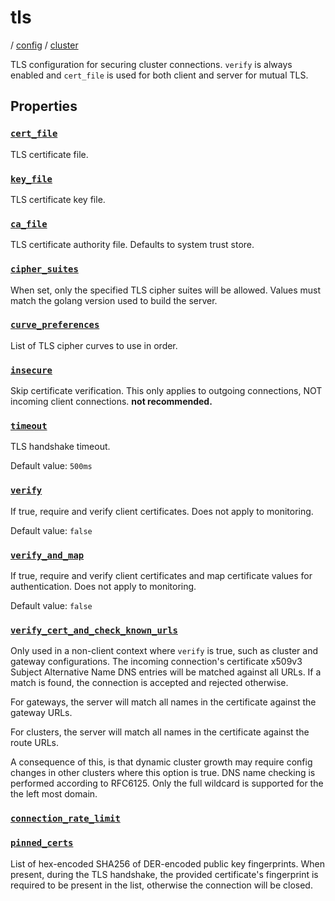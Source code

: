 # tls

/ [config](/ref/config/index.md) / [cluster](/ref/config/config/cluster/index.md) 

TLS configuration for securing cluster connections.
`verify` is always enabled and `cert_file` is used for
both client and server for mutual TLS.

## Properties

### [`cert_file`](/ref/config/cluster/tls/cert_file/index.md)

TLS certificate file.

### [`key_file`](/ref/config/cluster/tls/key_file/index.md)

TLS certificate key file.

### [`ca_file`](/ref/config/cluster/tls/ca_file/index.md)

TLS certificate authority file. Defaults to system trust store.

### [`cipher_suites`](/ref/config/cluster/tls/cipher_suites/index.md)

When set, only the specified TLS cipher suites will be allowed. Values must match the golang version used to build the server.

### [`curve_preferences`](/ref/config/cluster/tls/curve_preferences/index.md)

List of TLS cipher curves to use in order.

### [`insecure`](/ref/config/cluster/tls/insecure/index.md)

Skip certificate verification. This only applies to outgoing connections, NOT incoming client connections. **not recommended.**

### [`timeout`](/ref/config/cluster/tls/timeout/index.md)

TLS handshake timeout.

Default value: `500ms`

### [`verify`](/ref/config/cluster/tls/verify/index.md)

If true, require and verify client certificates. Does not apply to monitoring.

Default value: `false`

### [`verify_and_map`](/ref/config/cluster/tls/verify_and_map/index.md)

If true, require and verify client certificates and map certificate values for authentication. Does not apply to monitoring.

Default value: `false`

### [`verify_cert_and_check_known_urls`](/ref/config/cluster/tls/verify_cert_and_check_known_urls/index.md)

Only used in a non-client context where `verify` is true, such as cluster and gateway configurations.
The incoming connection's certificate x509v3 Subject Alternative Name DNS entries will be matched against
all URLs. If a match is found, the connection is accepted and rejected otherwise.

For gateways, the server will match all names in the certificate against the gateway URLs.

For clusters, the server will match all names in the certificate against the route URLs.

A consequence of this, is that dynamic cluster growth may require config changes in other clusters where this
option is true. DNS name checking is performed according to RFC6125. Only the full wildcard is supported for the
the left most domain.

### [`connection_rate_limit`](/ref/config/cluster/tls/connection_rate_limit/index.md)



### [`pinned_certs`](/ref/config/cluster/tls/pinned_certs/index.md)

List of hex-encoded SHA256 of DER-encoded public key fingerprints. When present, during the TLS handshake, the
provided certificate's fingerprint is required to be present in the list, otherwise the connection will be
closed.


